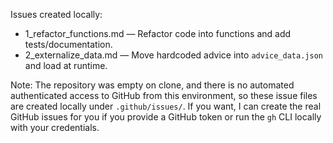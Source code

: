 Issues created locally:

- 1_refactor_functions.md — Refactor code into functions and add tests/documentation.
- 2_externalize_data.md — Move hardcoded advice into `advice_data.json` and load at runtime.

Note: The repository was empty on clone, and there is no automated authenticated access to GitHub from this environment, so these issue files are created locally under `.github/issues/`. If you want, I can create the real GitHub issues for you if you provide a GitHub token or run the `gh` CLI locally with your credentials.